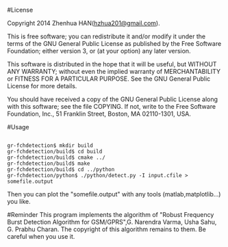 #License 

  Copyright 2014 Zhenhua HAN(hzhua201@gmail.com).
 
  This is free software; you can redistribute it and/or modify
  it under the terms of the GNU General Public License as published by
  the Free Software Foundation; either version 3, or (at your option)
  any later version.
 
  This software is distributed in the hope that it will be useful,
  but WITHOUT ANY WARRANTY; without even the implied warranty of
  MERCHANTABILITY or FITNESS FOR A PARTICULAR PURPOSE.  See the
  GNU General Public License for more details.
 
  You should have received a copy of the GNU General Public License
  along with this software; see the file COPYING.  If not, write to
  the Free Software Foundation, Inc., 51 Franklin Street,
  Boston, MA 02110-1301, USA.

#Usage

<pre><code>
gr-fchdetection$ mkdir build
gr-fchdetection/build$ cd build
gr-fchdetection/build$ cmake ../
gr-fchdetection/build$ make
gr-fchdetection/build$ cd ../python
gr-fchdetection/python$ ./python/detect.py -I input.cfile > somefile.output
</code></pre>

Then you can plot the "somefile.output" with any tools (matlab,matplotlib...) you like.

#Reminder
This program implements the algorithm of "Robust Frequency Burst Detection Algorithm for 
GSM/GPRS",G. Narendra Varma, Usha Sahu, G. Prabhu Charan. The copyright of this algorithm
remains to them. Be careful when you use it.
